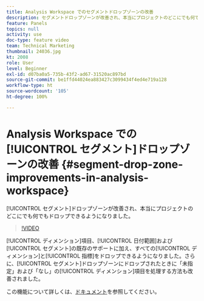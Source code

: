 ```yaml
---
title: Analysis Workspace でのセグメントドロップゾーンの改善
description: セグメントドロップゾーンが改善され、本当にプロジェクトのどこにでも何でもドロップできるようになりました。
feature: Panels
topics: null
activity: use
doc-type: feature video
team: Technical Marketing
thumbnail: 24036.jpg
kt: 2008
role: User
level: Beginner
exl-id: d07ba0a5-735b-43f2-ad67-31520ac897bd
source-git-commit: be1ffd44024ea883427c3099434f4ed4e719a128
workflow-type: ht
source-wordcount: '105'
ht-degree: 100%

---
```


# Analysis Workspace での[!UICONTROL セグメント]ドロップゾーンの改善 {#segment-drop-zone-improvements-in-analysis-workspace}

[!UICONTROL セグメント]ドロップゾーンが改善され、本当にプロジェクトのどこにでも何でもドロップできるようになりました。

>[!VIDEO](https://video.tv.adobe.com/v/24036/?quality=12)

[!UICONTROL ディメンション]項目、[!UICONTROL 日付範囲]および[!UICONTROL セグメント]の既存のサポートに加え、すべての[!UICONTROL ディメンション]と[!UICONTROL 指標]をドロップできるようになりました。さらに、[!UICONTROL セグメント]ドロップゾーンにドロップされたときに「未指定」および「なし」の[!UICONTROL ディメンション]項目を処理する方法も改善されました。

この機能について詳しくは、[ドキュメント](https://experienceleague.adobe.com/docs/analytics/analyze/analysis-workspace/components/t-freeform-project-segment.html?lang=ja)を参照してください。
